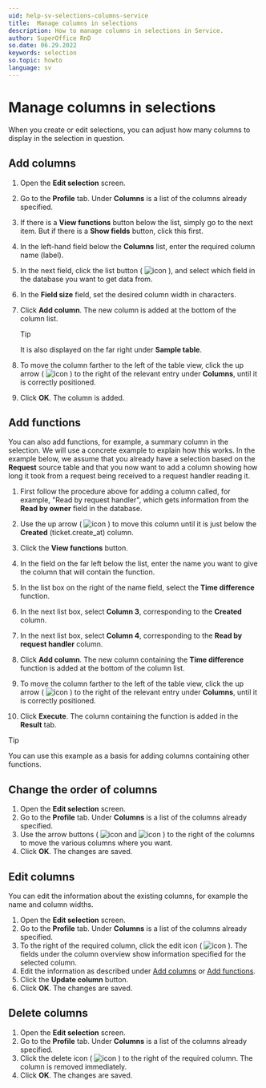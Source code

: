 ```yaml
---
uid: help-sv-selections-columns-service
title:  Manage columns in selections
description: How to manage columns in selections in Service.
author: SuperOffice RnD
so.date: 06.29.2022
keywords: selection
so.topic: howto
language: sv
---
```


# Manage columns in selections

When you create or edit selections, you can adjust how many columns to display in the selection in question.

## Add columns

1. Open the **Edit selection** screen.

2. Go to the **Profile** tab. Under **Columns** is a list of the columns already specified.

3. If there is a **View functions** button below the list, simply go to the next item. But if there is a **Show fields** button, click this first.

4. In the left-hand field below the **Columns** list, enter the required column name (label).

5. In the next field, click the list button ( ![icon][img3] ), and select which field in the database you want to get data from.

6. In the **Field size** field, set the desired column width in characters.

7. Click **Add column**. The new column is added at the bottom of the column list.

    > [!TIP]
    > It is also displayed on the far right under **Sample table**.

8. To move the column farther to the left of the table view, click the up arrow ( ![icon][img4] ) to the right of the relevant entry under **Columns**, until it is correctly positioned.

9. Click **OK**. The column is added.

## Add functions

You can also add functions, for example, a summary column in the selection. We will use a concrete example to explain how this works. In the example below, we assume that you already have a selection based on the **Request** source table and that you now want to add a column showing how long it took from a request being received to a request handler reading it.

1. First follow the procedure above for adding a column called, for example, "Read by request handler", which gets information from the **Read by owner** field in the database.

2. Use the up arrow ( ![icon][img4] ) to move this column until it is just below the **Created** (ticket.create_at) column.

3. Click the **View functions** button.

4. In the field on the far left below the list, enter the name you want to give the column that will contain the function.

5. In the list box on the right of the name field, select the **Time difference** function.

6. In the next list box, select **Column 3**, corresponding to the **Created** column.

7. In the next list box, select **Column 4**, corresponding to the **Read by request handler** column.

8. Click **Add column**. The new column containing the **Time difference** function is added at the bottom of the column list.

9. To move the column farther to the left of the table view, click the up arrow ( ![icon][img4] ) to the right of the relevant entry under **Columns**, until it is correctly positioned.

10. Click **Execute**. The column containing the function is added in the **Result** tab.

> [!TIP]
> You can use this example as a basis for adding columns containing other functions.

## Change the order of columns

1. Open the **Edit selection** screen.
2. Go to the **Profile** tab. Under **Columns** is a list of the columns already specified.
3. Use the arrow buttons ( ![icon][img4] and ![icon][img5] ) to the right of the columns to move the various columns where you want.
4. Click **OK**. The changes are saved.

## Edit columns

You can edit the information about the existing columns, for example the name and column widths.

1. Open the **Edit selection** screen.
2. Go to the **Profile** tab. Under **Columns** is a list of the columns already specified.
3. To the right of the required column, click the edit icon ( ![icon][img2] ). The fields under the column overview show information specified for the selected column.
4. Edit the information as described under [Add columns](#add-columns) or [Add functions](#add-functions).
5. Click the **Update column** button.
6. Click **OK**. The changes are saved.

## Delete columns

1. Open the **Edit selection** screen.
2. Go to the **Profile** tab. Under **Columns** is a list of the columns already specified.
3. Click the delete icon ( ![icon][img1] ) to the right of the required column. The column is removed immediately.
4. Click **OK**. The changes are saved.

<!-- Referenced links -->

<!-- Referenced images -->
[img1]: ../../../../../../common/icons/delete-red.png
[img2]: ../../../../../media/icons/edit.png
[img3]: ../../../../../../common/icons/dropdown-arrow.png
[img4]: ../../../../../media/icons/service/rank-up.png
[img5]: ../../../../../media/icons/service/rank-down.png

